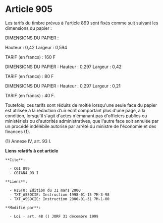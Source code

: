 # Article 905

Les tarifs du timbre prévus à l'article 899 sont fixés comme suit suivant les dimensions du papier :

DIMENSIONS DU PAPIER :

Hauteur : 0,42 Largeur : 0,594

TARIF (en francs) : 160 F

DIMENSIONS DU PAPIER : Hauteur : 0,297 Largeur : 0,42

TARIF (en francs) : 80 F

DIMENSIONS DU PAPIER : Hauteur : 0,297 Largeur : 0,21

TARIF (en francs) : 40 F.

Toutefois, ces tarifs sont réduits de moitié lorsqu'une seule face du papier est utilisée à la rédaction d'un écrit
comportant plus d'une page, à la condition, lorsqu'il s'agit d'actes n'émanant pas d'officiers publics ou ministériels ou
d'autorités administratives, que l'autre face soit annulée par un procédé indélébile autorisé par arrêté du ministre de
l'économie et des finances (1).

(1) Annexe IV, art. 93 I.

**Liens relatifs à cet article**

	**Cite**:

	  - CGI 899
	  - CGIAN4 93 I

	**Liens**:

	  - HISTO: Edition du 31 mars 2000
	  - TXT_ASSOCIE: Instruction 1998-01-15 7M-3-98
	  - TXT_ASSOCIE: Instruction 2000-01-31 7M-1-00

	**Modifié par**:

	  - Loi - art. 48 () JORF 31 décembre 1999
